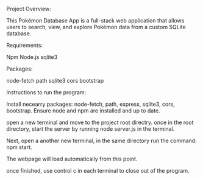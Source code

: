 Project Overview:

This Pokémon Database App is a full-stack web application 
that allows users to search, view, and explore Pokémon data from a custom SQLite database.

Requirements:

Npm
Node.js
sqlite3

Packages:

node-fetch
path
sqlite3
cors
bootstrap

Instructions to run the program: 

Install necearry packages: node-fetch, path, express, sqlite3, cors, bootstrap.
Ensure node and npm are installed and up to date.

open a new terminal and move to the project root directry.
once in the root directory, start the server by running node server.js in the terminal.

Next, open a another new terminal, in the same directory run the command: npm start.

The webpage will load automatically from this point. 

once finished, use control c in each terminal to close out of the program. 


